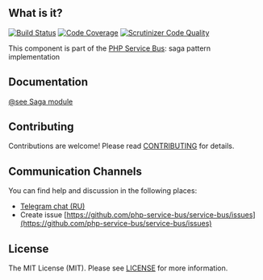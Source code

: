## What is it?
[![Build Status](https://travis-ci.org/php-service-bus/sagas.svg?branch=v4.2)](https://travis-ci.org/php-service-bus/sagas)
[![Code Coverage](https://scrutinizer-ci.com/g/php-service-bus/sagas/badges/coverage.png?b=v4.2)](https://scrutinizer-ci.com/g/php-service-bus/sagas/?branch=v4.2)
[![Scrutinizer Code Quality](https://scrutinizer-ci.com/g/php-service-bus/sagas/badges/quality-score.png?b=v4.2)](https://scrutinizer-ci.com/g/php-service-bus/sagas/?branch=v4.2)

This component is part of the [PHP Service Bus](https://github.com/php-service-bus/service-bus): saga pattern implementation

## Documentation
[@see Saga module](https://github.com/php-service-bus/documentation/blob/master/pages/modules/sagas.md)

## Contributing
Contributions are welcome! Please read [CONTRIBUTING](CONTRIBUTING.md) for details.

## Communication Channels
You can find help and discussion in the following places:
* [Telegram chat (RU)](https://t.me/php_service_bus)
* Create issue [https://github.com/php-service-bus/service-bus/issues](https://github.com/php-service-bus/service-bus/issues)

## License

The MIT License (MIT). Please see [LICENSE](LICENSE.md) for more information.
